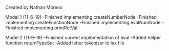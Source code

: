 Created by Nathan Moreno 

Model 1 (11-6-19)
-Finished implementing createNumberNode
-Finished implementing createFunctionNode
-Finished implementing evalNumNode
-Finished implementing printRetVal

Model 2 (11-9-19)
-Finished current implementation of eval
-Added helper function returnTypeSet
-Added letter tokenizer to lex file
